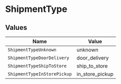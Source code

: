 # ShipmentType


## Values

| Name                        | Value                       |
| --------------------------- | --------------------------- |
| `ShipmentTypeUnknown`       | unknown                     |
| `ShipmentTypeDoorDelivery`  | door_delivery               |
| `ShipmentTypeShipToStore`   | ship_to_store               |
| `ShipmentTypeInStorePickup` | in_store_pickup             |